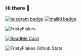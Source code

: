 ### Hi there 👋
[![telegram badge](https://img.shields.io/badge/@FristyFlakes-30302f?style=for-the-badge&logo=telegram)](https://t.me/FlakesWRLD)
[![mailid badge](https://img.shields.io/badge/FristyFlakes-30302f?style=for-the-badge&logo=gmail)](https:mailto:friztyflakez@gmail.com)
<p align="left"> <img src="https://komarev.com/ghpvc/?username=FristyFlakes&label=Profile%20Views&color=orange&style=flat-square" alt="FristyFlakes" /> </p>

[![ReadMe Card](https://github-readme-stats.vercel.app/api/pin/?username=FristyFlakes&repo=github-readme-stat)](https://github.com/FristyFlakes/github-readme-stat)

![FristyFlakes Github Stats](https://github-readme-stats.vercel.app/api?username=FristyFlakes&theme=great-gatsby&show_icons=true)
